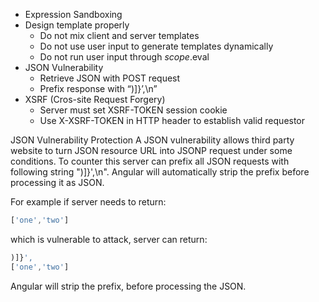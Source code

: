 * Expression Sandboxing
* Design template properly
  - Do not mix client and server templates
  - Do not use user input to generate templates dynamically
  - Do not run user input through $scope.$eval
* JSON Vulnerability
  - Retrieve JSON with POST request
  - Prefix response with “)]}’,\n”
* XSRF (Cros-site Request Forgery)
  - Server must set XSRF-TOKEN session cookie
  - Use X-XSRF-TOKEN in HTTP header to establish valid requestor

JSON Vulnerability Protection
A JSON vulnerability allows third party website to turn JSON resource URL into JSONP request under some conditions. To counter this server can prefix all JSON requests with following string ")]}',\n". Angular will automatically strip the prefix before processing it as JSON.

For example if server needs to return:
```js
['one','two']
```
which is vulnerable to attack, server can return:
```js
)]}',
['one','two']
```
Angular will strip the prefix, before processing the JSON.
